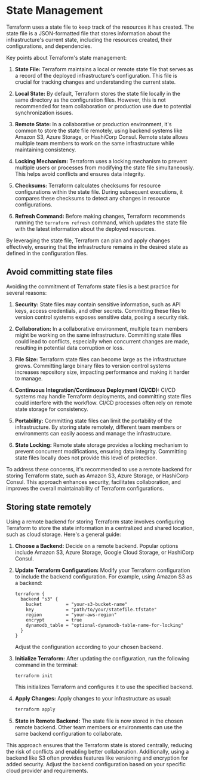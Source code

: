 # State Management

Terraform uses a state file to keep track of the resources it has created. The state file is a JSON-formatted file that stores information about the infrastructure's current state, including the resources created, their configurations, and dependencies.

Key points about Terraform's state management:

1. **State File:** Terraform maintains a local or remote state file that serves as a record of the deployed infrastructure's configuration. This file is crucial for tracking changes and understanding the current state.

2. **Local State:** By default, Terraform stores the state file locally in the same directory as the configuration files. However, this is not recommended for team collaboration or production use due to potential synchronization issues.

3. **Remote State:** In a collaborative or production environment, it's common to store the state file remotely, using backend systems like Amazon S3, Azure Storage, or HashiCorp Consul. Remote state allows multiple team members to work on the same infrastructure while maintaining consistency.

4. **Locking Mechanism:** Terraform uses a locking mechanism to prevent multiple users or processes from modifying the state file simultaneously. This helps avoid conflicts and ensures data integrity.

5. **Checksums:** Terraform calculates checksums for resource configurations within the state file. During subsequent executions, it compares these checksums to detect any changes in resource configurations.

6. **Refresh Command:** Before making changes, Terraform recommends running the `terraform refresh` command, which updates the state file with the latest information about the deployed resources.

By leveraging the state file, Terraform can plan and apply changes effectively, ensuring that the infrastructure remains in the desired state as defined in the configuration files.

## Avoid committing state files

Avoiding the commitment of Terraform state files is a best practice for several reasons:

1. **Security:** State files may contain sensitive information, such as API keys, access credentials, and other secrets. Committing these files to version control systems exposes sensitive data, posing a security risk.

2. **Collaboration:** In a collaborative environment, multiple team members might be working on the same infrastructure. Committing state files could lead to conflicts, especially when concurrent changes are made, resulting in potential data corruption or loss.

3. **File Size:** Terraform state files can become large as the infrastructure grows. Committing large binary files to version control systems increases repository size, impacting performance and making it harder to manage.

4. **Continuous Integration/Continuous Deployment (CI/CD):** CI/CD systems may handle Terraform deployments, and committing state files could interfere with the workflow. CI/CD processes often rely on remote state storage for consistency.

5. **Portability:** Committing state files can limit the portability of the infrastructure. By storing state remotely, different team members or environments can easily access and manage the infrastructure.

6. **State Locking:** Remote state storage provides a locking mechanism to prevent concurrent modifications, ensuring data integrity. Committing state files locally does not provide this level of protection.

To address these concerns, it's recommended to use a remote backend for storing Terraform state, such as Amazon S3, Azure Storage, or HashiCorp Consul. This approach enhances security, facilitates collaboration, and improves the overall maintainability of Terraform configurations.

## Storing state remotely

Using a remote backend for storing Terraform state involves configuring Terraform to store the state information in a centralized and shared location, such as cloud storage. Here's a general guide:

1. **Choose a Backend:**
   Decide on a remote backend. Popular options include Amazon S3, Azure Storage, Google Cloud Storage, or HashiCorp Consul.

2. **Update Terraform Configuration:**
   Modify your Terraform configuration to include the backend configuration. For example, using Amazon S3 as a backend:

   ```hcl
   terraform {
     backend "s3" {
       bucket         = "your-s3-bucket-name"
       key            = "path/to/your/statefile.tfstate"
       region         = "your-aws-region"
       encrypt        = true
       dynamodb_table = "optional-dynamodb-table-name-for-locking"
     }
   }
   ```

   Adjust the configuration according to your chosen backend.

3. **Initialize Terraform:**
   After updating the configuration, run the following command in the terminal:

   ```bash
   terraform init
   ```

   This initializes Terraform and configures it to use the specified backend.

4. **Apply Changes:**
   Apply changes to your infrastructure as usual:

   ```bash
   terraform apply
   ```

5. **State in Remote Backend:**
   The state file is now stored in the chosen remote backend. Other team members or environments can use the same backend configuration to collaborate.

This approach ensures that the Terraform state is stored centrally, reducing the risk of conflicts and enabling better collaboration. Additionally, using a backend like S3 often provides features like versioning and encryption for added security. Adjust the backend configuration based on your specific cloud provider and requirements.

